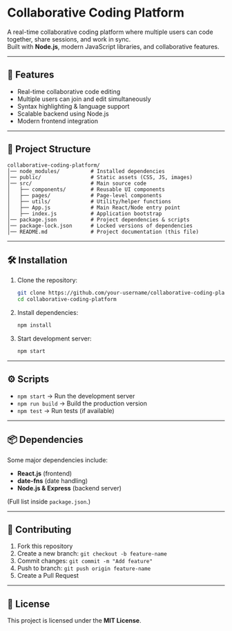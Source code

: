 # Collaborative Coding Platform

A real-time collaborative coding platform where multiple users can code together, share sessions, and work in sync.  
Built with **Node.js**, modern JavaScript libraries, and collaborative features.

---

## 🚀 Features
- Real-time collaborative code editing  
- Multiple users can join and edit simultaneously  
- Syntax highlighting & language support  
- Scalable backend using Node.js  
- Modern frontend integration  

---

## 📂 Project Structure
```
collaborative-coding-platform/
│── node_modules/          # Installed dependencies
│── public/                # Static assets (CSS, JS, images)
│── src/                   # Main source code
│   ├── components/        # Reusable UI components
│   ├── pages/             # Page-level components
│   ├── utils/             # Utility/helper functions
│   ├── App.js             # Main React/Node entry point
│   ├── index.js           # Application bootstrap
│── package.json           # Project dependencies & scripts
│── package-lock.json      # Locked versions of dependencies
│── README.md              # Project documentation (this file)
```

---

## 🛠️ Installation

1. Clone the repository:
   ```bash
   git clone https://github.com/your-username/collaborative-coding-platform.git
   cd collaborative-coding-platform
   ```

2. Install dependencies:
   ```bash
   npm install
   ```

3. Start development server:
   ```bash
   npm start
   ```

---

## ⚙️ Scripts
- `npm start` → Run the development server  
- `npm run build` → Build the production version  
- `npm test` → Run tests (if available)  

---

## 📦 Dependencies
Some major dependencies include:
- **React.js** (frontend)  
- **date-fns** (date handling)  
- **Node.js & Express** (backend server)  

(Full list inside `package.json`.)

---

## 🤝 Contributing
1. Fork this repository  
2. Create a new branch: `git checkout -b feature-name`  
3. Commit changes: `git commit -m "Add feature"`  
4. Push to branch: `git push origin feature-name`  
5. Create a Pull Request  

---

## 📜 License
This project is licensed under the **MIT License**.  
